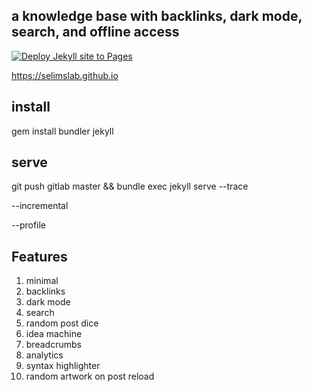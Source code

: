 ##  a knowledge base with backlinks, dark mode, search, and offline access

[![Deploy Jekyll site to Pages](https://github.com/selimslab/selimslab.github.io/actions/workflows/pages.yml/badge.svg)](https://github.com/selimslab/selimslab.github.io/actions/workflows/pages.yml)

<https://selimslab.github.io>

## install

gem install bundler jekyll

## serve

git push gitlab master && bundle exec jekyll serve --trace 

--incremental

--profile 


## Features 

1. minimal
2. backlinks
3. dark mode
4. search
5. random post dice
6. idea machine
7. breadcrumbs
8. analytics
9. syntax highlighter
10. random artwork on post reload
